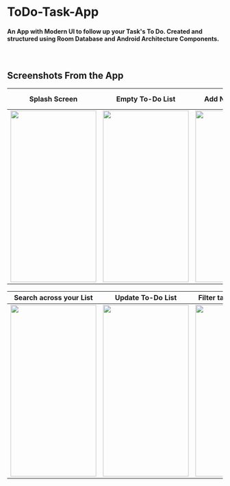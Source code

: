 <h1>
  ToDo-Task-App
</h1>
<h4>
  An App with Modern UI to follow up your Task's To Do. Created and structured using Room Database and Android Architecture Components.
</h4>
<br>
<h2>
  Screenshots From the App
</h2>

<div align = center>

  Splash Screen              |  Empty To-Do List         |  Add New To-Do List       |  Home Screen (with Tasks)
  :-------------------------:|:-------------------------:|:-------------------------:|:-------------------------:
  <img src='https://user-images.githubusercontent.com/70791507/204145468-66754eac-c691-4300-b04b-f1a0001008d0.jpg' width='200' height='400'>  | <img src='https://user-images.githubusercontent.com/70791507/204145535-c697e38e-58d1-4f22-8bc2-aa62c35d460f.jpg' width='200' height='400'>  |  <img src='https://user-images.githubusercontent.com/70791507/204145816-5cafae5d-d6c7-4df7-97a6-ffabb25beaf1.jpg' width='200' height='400'>  |  <img src='https://user-images.githubusercontent.com/70791507/204145950-5a2f4550-a451-4e08-bde3-b0ea9c50c554.jpg' width='200' height='400'>

  Search across your List    |  Update To-Do List        |  Filter tasks with priority  |  Delete All Tasks
  :-------------------------:|:-------------------------:|:-------------------------:|:-------------------------:
  <img src='https://user-images.githubusercontent.com/70791507/204146252-940d273c-1e03-4efb-8dd0-33196451a632.jpg' width='200' height='400'>  |  <img src='https://user-images.githubusercontent.com/70791507/204146505-60f3c905-3b22-4b83-9623-07c0dcc3597f.jpg' width='200' height='400'>  |  <img src='https://user-images.githubusercontent.com/70791507/204146595-7ed5c2ac-0b51-4dac-80da-ef00fcc5a170.jpg' width='200' height='400'>  |  <img src='https://user-images.githubusercontent.com/70791507/204146769-09ae5003-6014-4cda-b23f-130aa3bf918c.jpg' width='200' height='400'>

</div>
